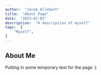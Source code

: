 ```yaml
---
author:  "Jacob Allebach"
title:  "About Page"
date:  "2023-02-02"
description:  "A description of myself"
tags:  [
    "Myself",
]
---
```


## About Me

Putting in some temporary text for the page :)
